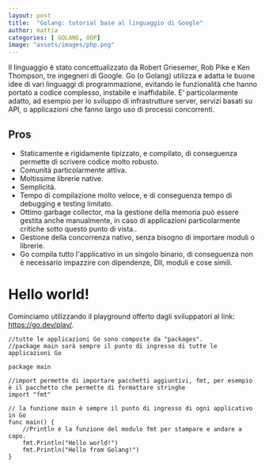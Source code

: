 ```yaml
---
layout: post
title:  "Golang: tutorial base al linguaggio di Google"
author: mattia
categories: [ GOLANG, OOP]
image: "assets/images/php.png"
---
```


Il linguaggio è stato concettualizzato da Robert Griesemer, Rob Pike e Ken Thompson, tre ingegneri di Google.
Go (o Golang) utilizza e adatta le buone idee di vari linguaggi di programmazione, 
evitando le funzionalità che hanno portato a codice complesso, 
instabile e inaffidabile.
E' particolarmente adatto, ad esempio per lo sviluppo di infrastrutture server, servizi basati su API, o applicazioni che fanno largo uso di processi concorrenti.

## Pros
* Staticamente e rigidamente tipizzato, e compilato, di conseguenza permette di scrivere codice molto robusto.
* Comunità particolarmente attiva.
* Moltissime librerie native.
* Semplicità.
* Tempo di compilazione molto veloce, e di conseguenza tempo di debugging e testing limitato.
* Ottimo garbage collector, ma la gestione della memoria può essere gestita anche manualmente, in caso di applicazioni particolarmente critiche sotto questo punto di vista..
* Gestione della concorrenza nativo, senza bisogno di importare moduli o librerie.
* Go compila tutto l'applicativo in un singolo binario, di conseguenza non è necessario impazzire con dipendenze, Dll, moduli e cose simili.

# Hello world!
Cominciamo utilizzando il playground offerto dagli sviluppatori al link: https://go.dev/play/.

```
//tutte le applicazioni Go sono composte da "packages".
//package main sarà sempre il punto di ingresso di tutte le applicazioni Go

package main

//import permette di importare pacchetti aggiuntivi, fmt, per esempio è il pacchetto che permette di formattare stringhe
import "fmt"

// la funzione main è sempre il punto di ingresso di ogni applicativo in Go
func main() {
	//Println è la funzione del modulo fmt per stampare e andare a capo.
	fmt.Println("Hello world!")
	fmt.Println("Hello from Golang!")
}
```
